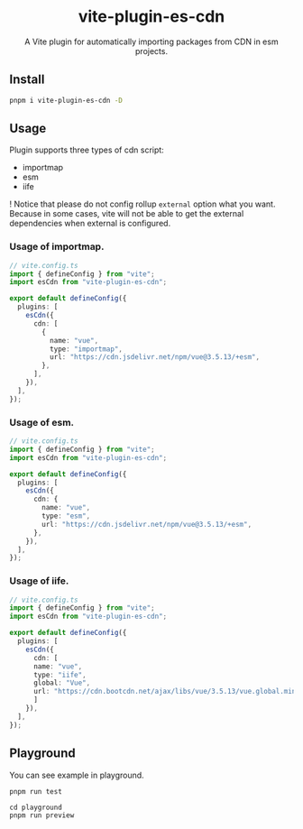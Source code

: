 <h1 align="center">vite-plugin-es-cdn</h1>

<p align="center">
  A Vite plugin for automatically importing packages from CDN in esm projects.
</p>

## Install

```sh
pnpm i vite-plugin-es-cdn -D
```

## Usage

Plugin supports three types of cdn script:

- importmap
- esm
- iife

! Notice that please do not config rollup `external` option what you want. Because in some cases, vite will not be able to get the external dependencies when external is configured.

### Usage of **importmap**.

```ts
// vite.config.ts
import { defineConfig } from "vite";
import esCdn from "vite-plugin-es-cdn";

export default defineConfig({
  plugins: [
    esCdn({
      cdn: [
        {
          name: "vue",
          type: "importmap",
          url: "https://cdn.jsdelivr.net/npm/vue@3.5.13/+esm",
        },
      ],
    }),
  ],
});
```

### Usage of **esm**.

```ts
// vite.config.ts
import { defineConfig } from "vite";
import esCdn from "vite-plugin-es-cdn";

export default defineConfig({
  plugins: [
    esCdn({
      cdn: {
        name: "vue",
        type: "esm",
        url: "https://cdn.jsdelivr.net/npm/vue@3.5.13/+esm",
      },
    }),
  ],
});
```

### Usage of **iife**.

```ts
// vite.config.ts
import { defineConfig } from "vite";
import esCdn from "vite-plugin-es-cdn";

export default defineConfig({
  plugins: [
    esCdn({
      cdn: [
      name: "vue",
      type: "iife",
      global: "Vue",
      url: "https://cdn.bootcdn.net/ajax/libs/vue/3.5.13/vue.global.min.js",
      ]
    }),
  ],
});
```

## Playground

You can see example in playground.

```
pnpm run test

cd playground
pnpm run preview
```
